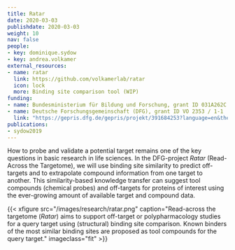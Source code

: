 ```yaml
---
title: Ratar
date: 2020-03-03
publishdate: 2020-03-03
weight: 10
nav: false
people:
- key: dominique.sydow
- key: andrea.volkamer
external_resources:
- name: ratar
  link: https://github.com/volkamerlab/ratar
  icon: lock
  more: Binding site comparison tool (WIP)
funding:
- name: Bundesministerium für Bildung und Forschung, grant ID 031A262C
- name: Deutsche Forschungsgemeinschaft (DFG), grant ID VO 2353 / 1-1
  link: "https://gepris.dfg.de/gepris/projekt/391684253?language=en&the="
publications:
- sydow2019
---
```


How to probe and validate a potential target remains one of the key questions in basic research in life sciences.
In the DFG-project *Ratar* (Read-Across the Targetome), we will use binding site similarity to predict off-targets and
to extrapolate compound information from one target to another.
This similarity-based knowledge transfer can suggest tool compounds (chemical probes) and
off-targets for proteins of interest using the ever-growing amount of available target and compound data.

<!--more-->

{{< xfigure src="/images/research/ratar.png" caption="Read-across the targetome (*Ratar*) aims to support off-target or polypharmacology studies for a query target using (structural) binding site comparison. Known binders of the most similar binding sites are proposed as tool compounds for the query target." imageclass="fit" >}}
